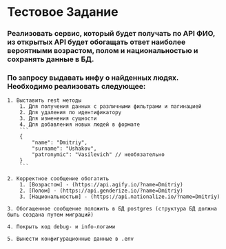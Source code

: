 # Тестовое Задание

### Реализовать сервис, который будет получать по API ФИО, из открытых API будет обогащать ответ наиболее вероятными возрастом, полом и национальностью и сохранять данные в БД. 
### По запросу выдавать инфу о найденных людях. Необходимо реализовать следующее:

	1. Выставить rest методы
 		1. Для получения данных с различными фильтрами и пагинацией
   		2. Для удаления по идентификатору
		3. Для изменения сущности
		4. Для добавления новых людей в формате
  		```
		{
 			"name": "Dmitriy",
   			"surname": "Ushakov",
	 		"patronymic": "Vasilevich" // необязательно
   		}
	 	```
   	
	2. Корректное сообщение обогатить
		1. [Возрастом] - (https://api.agify.io/?name=Dmitriy)
		2. [Полом] - (https://api.genderize.io/?name=Dmitriy)
		3. [Национальностью] - (https://api.nationalize.io/?name=Dmitriy)

  	3. Обогащенное сообщение положить в БД postgres (структура БД должна быть создана путем миграций)
	
 	4. Покрыть код debug- и info-логами
	
 	5. Вынести конфигурационные данные в .env
